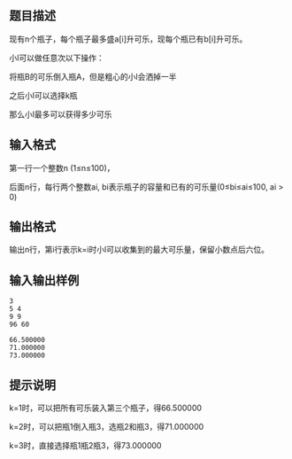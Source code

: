 ## 题目描述

现有n个瓶子，每个瓶子最多盛a[i]升可乐，现每个瓶已有b[i]升可乐。

小l可以做任意次以下操作：

将瓶B的可乐倒入瓶A，但是粗心的小l会洒掉一半

之后小l可以选择k瓶

那么小l最多可以获得多少可乐

## 输入格式

第一行一个整数n (1≤n≤100)，

后面n行，每行两个整数ai, bi表示瓶子的容量和已有的可乐量(0≤bi≤ai≤100, ai \> 0)



## 输出格式

输出n行，第i行表示k=i时小l可以收集到的最大可乐量，保留小数点后六位。

## 输入输出样例

```
3
5 4
9 9
96 60
```

```
66.500000
71.000000
73.000000
```



## 提示说明

k=1时，可以把所有可乐装入第三个瓶子，得66.500000

k=2时，可以把瓶1倒入瓶3，选瓶2和瓶3，得71.000000

k=3时，直接选择瓶1瓶2瓶3，得73.000000
